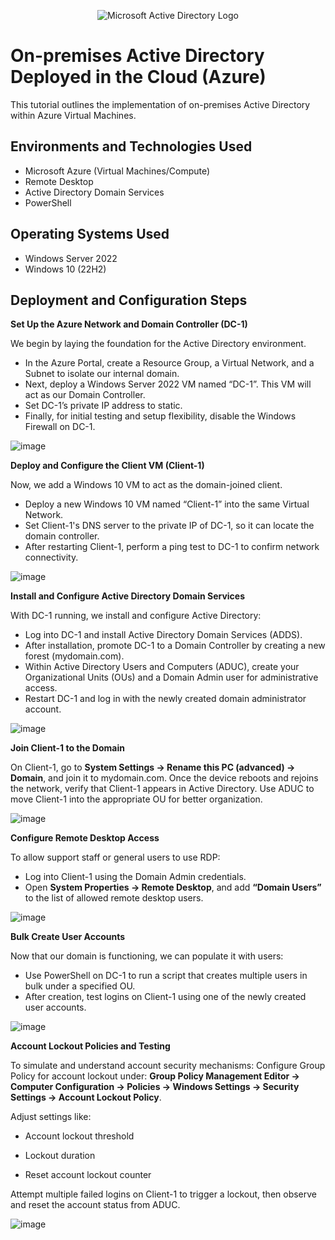 <p align="center">
<img src="https://i.imgur.com/pU5A58S.png" alt="Microsoft Active Directory Logo"/>
</p>

<h1>On-premises Active Directory Deployed in the Cloud (Azure)</h1>
This tutorial outlines the implementation of on-premises Active Directory within Azure Virtual Machines.<br />

<h2>Environments and Technologies Used</h2>

- Microsoft Azure (Virtual Machines/Compute)
- Remote Desktop
- Active Directory Domain Services
- PowerShell

<h2>Operating Systems Used </h2>

- Windows Server 2022
- Windows 10 (22H2)

<h2>Deployment and Configuration Steps</h2>

<b>Set Up the Azure Network and Domain Controller (DC-1)</b>

We begin by laying the foundation for the Active Directory environment.
  - In the Azure Portal, create a Resource Group, a Virtual Network, and a Subnet to isolate our internal domain.
  - Next, deploy a Windows Server 2022 VM named “DC-1”. This VM will act as our Domain Controller.
  - Set DC-1’s private IP address to static.
  - Finally, for initial testing and setup flexibility, disable the Windows Firewall on DC-1.
  
![image](https://github.com/user-attachments/assets/5c013db9-2245-4381-b957-aede42945b7b)

<b>Deploy and Configure the Client VM (Client-1)</b>

Now, we add a Windows 10 VM to act as the domain-joined client.
  - Deploy a new Windows 10 VM named “Client-1” into the same Virtual Network.
  - Set Client-1's DNS server to the private IP of DC-1, so it can locate the domain controller.
  - After restarting Client-1, perform a ping test to DC-1 to confirm network connectivity.

![image](https://github.com/user-attachments/assets/69da26ee-0917-41a5-b72b-fd4db0d8a30a)

<b>Install and Configure Active Directory Domain Services</b>

With DC-1 running, we install and configure Active Directory:
  - Log into DC-1 and install Active Directory Domain Services (ADDS).
  - After installation, promote DC-1 to a Domain Controller by creating a new forest (mydomain.com).
  - Within Active Directory Users and Computers (ADUC), create your Organizational Units (OUs) and a Domain Admin user for administrative access.
  - Restart DC-1 and log in with the newly created domain administrator account.
  
![image](https://github.com/user-attachments/assets/33088606-6a6d-40d1-a25c-4e2cdf3fbb5b)

<b>Join Client-1 to the Domain</b>

On Client-1, go to <b>System Settings → Rename this PC (advanced) → Domain</b>, and join it to mydomain.com.
Once the device reboots and rejoins the network, verify that Client-1 appears in Active Directory.
Use ADUC to move Client-1 into the appropriate OU for better organization.

![image](https://github.com/user-attachments/assets/a1bbe43d-1538-427c-99dd-d8a2ffc5430b)

<b>Configure Remote Desktop Access</b>

To allow support staff or general users to use RDP:
  - Log into Client-1 using the Domain Admin credentials.
  - Open <b>System Properties → Remote Desktop</b>, and add <b>“Domain Users”</b> to the list of allowed remote desktop users.

![image](https://github.com/user-attachments/assets/fa89358b-83d7-4a18-8205-95cd3f9163f5)

<b>Bulk Create User Accounts</b>

Now that our domain is functioning, we can populate it with users:
  - Use PowerShell on DC-1 to run a script that creates multiple users in bulk under a specified OU.
  - After creation, test logins on Client-1 using one of the newly created user accounts.

![image](https://github.com/ahmadspain/configure-ad/assets/158358030/9a65558a-ae33-4831-8e66-970167cc5068)

<b>Account Lockout Policies and Testing</b>

To simulate and understand account security mechanisms:
Configure Group Policy for account lockout under: <b>Group Policy Management Editor → Computer Configuration → Policies → Windows Settings → Security Settings → Account Lockout Policy</b>.

Adjust settings like:

  - Account lockout threshold

  - Lockout duration

  - Reset account lockout counter

Attempt multiple failed logins on Client-1 to trigger a lockout, then observe and reset the account status from ADUC.

![image](https://github.com/user-attachments/assets/892720ff-7c9a-4e19-a660-c196f0b271ff)
